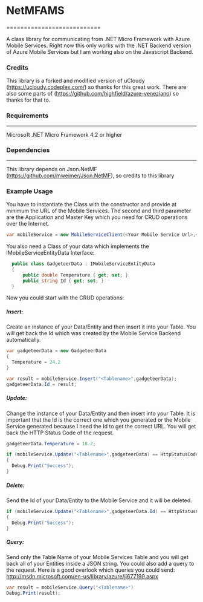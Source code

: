 # NetMFAMS
===========================

A class library for communicating from .NET Micro Framework with Azure Mobile Services. Right now this only works with the .NET Backend version of Azure Mobile Services but I am working also on the Javascript Backend.

### Credits

This library is a forked and modified version of uCloudy (https://ucloudy.codeplex.com/) so thanks for this great work. There are also some parts of (https://github.com/highfield/azure-veneziano) so thanks for that to.


### Requirements
---

Microsoft .NET Micro Framework 4.2 or higher



### Dependencies
---

This library depends on Json.NetMF (https://github.com/mweimer/Json.NetMF), so credits to this library


### Example Usage

You have to instantiate the Class with the constructor and provide at minimum the URL of the Mobile Services. The second and third parameter are the Application and Master Key which you need for CRUD operations over the Internet.

```c#
var mobileService = new MobileServiceClient(<Your Mobile Service Url>,<ApplicationKey>,<MasterKey>);
```

You also need a Class of your data which implements the IMobileServiceEntityData Interface:

```c#
  public class GadgeteerData : IMobileServiceEntityData
  {
      public double Temperature { get; set; }
      public string Id { get; set; }
  }
```

Now you could start with the CRUD operations:

##### Insert:

Create an instance of your Data/Entity and then insert it into your Table. You will get back the Id which was created by the Mobile Service Backend automatically.

```c#
var gadgeteerData = new GadgeteerData
{
  Temperature = 24.2
}

var result = mobileService.Insert("<Tablename>",gadgeteerData);
gadgeteerData.Id = result;
```

##### Update:
Change the instance of your Data/Entity and then insert into your Table. It is important that the Id is the correct one which you generated or the Mobile Service generated because I need the Id to get the correct URL. You will get back the HTTP Status Code of the request. 

```c#
gadgeteerData.Temperature = 18.2;

if (mobileService.Update("<Tablename>",gadgeteerData) == HttpStatusCode.OK)
{
  Debug.Print("Success");
}
```

##### Delete:
Send the Id of your Data/Entity to the Mobile Service and it will be deleted.

```c#
if (mobileService.Update("<Tablename>",gadgeteerData.Id) == HttpStatusCode.NoContent)
{
  Debug.Print("Success");
}
```

##### Query:
Send only the Table Name of your Mobile Services Table and you will get back all of your Entities inside a JSON string. You could also add a query to the request. Here is a good overlook which queries you could send: http://msdn.microsoft.com/en-us/library/azure/jj677199.aspx

```c#
var result = mobileService.Query("<Tablename>")
Debug.Print(result);
```

